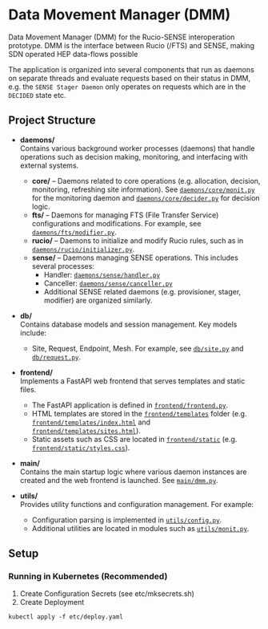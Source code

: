 # Data Movement Manager (DMM)

Data Movement Manager (DMM) for the Rucio-SENSE interoperation prototype.
DMM is the interface between Rucio (/FTS) and SENSE, making SDN operated HEP data-flows possible

The application is organized into several components that run as daemons on separate threads and evaluate requests based on their status in DMM, e.g. the `SENSE Stager Daemon` only operates on requests which are in the `DECIDED` state etc.

## Project Structure

- **daemons/**  
  Contains various background worker processes (daemons) that handle operations such as decision making, monitoring, and interfacing with external systems.
  - **core/** – Daemons related to core operations (e.g. allocation, decision, monitoring, refreshing site information). See [`daemons/core/monit.py`](daemons/core/monit.py) for the monitoring daemon and [`daemons/core/decider.py`](daemons/core/decider.py) for decision logic.
  - **fts/** – Daemons for managing FTS (File Transfer Service) configurations and modifications. For example, see [`daemons/fts/modifier.py`](daemons/fts/modifier.py).
  - **rucio/** – Daemons to initialize and modify Rucio rules, such as in [`daemons/rucio/initializer.py`](daemons/rucio/initializer.py).
  - **sense/** – Daemons managing SENSE operations. This includes several processes:  
    - Handler: [`daemons/sense/handler.py`](daemons/sense/handler.py)  
    - Canceller: [`daemons/sense/canceller.py`](daemons/sense/canceller.py)  
    - Additional SENSE related daemons (e.g. provisioner, stager, modifier) are organized similarly.

- **db/**  
  Contains database models and session management. Key models include:
  - Site, Request, Endpoint, Mesh. For example, see [`db/site.py`](db/site.py) and [`db/request.py`](db/request.py).

- **frontend/**  
  Implements a FastAPI web frontend that serves templates and static files.
  - The FastAPI application is defined in [`frontend/frontend.py`](frontend/frontend.py).
  - HTML templates are stored in the [`frontend/templates`](frontend/templates) folder (e.g. [`frontend/templates/index.html`](frontend/templates/index.html) and [`frontend/templates/sites.html`](frontend/templates/sites.html)).
  - Static assets such as CSS are located in [`frontend/static`](frontend/static) (e.g. [`frontend/static/styles.css`](frontend/static/styles.css)).

- **main/**  
  Contains the main startup logic where various daemon instances are created and the web frontend is launched. See [`main/dmm.py`](main/dmm.py).

- **utils/**  
  Provides utility functions and configuration management. For example:
  - Configuration parsing is implemented in [`utils/config.py`](utils/config.py).
  - Additional utilities are located in modules such as [`utils/monit.py`](utils/monit.py).

## Setup
### Running in Kubernetes (Recommended)
1. Create Configuration Secrets (see etc/mksecrets.sh)
2. Create Deployment
```
kubectl apply -f etc/deploy.yaml
```
